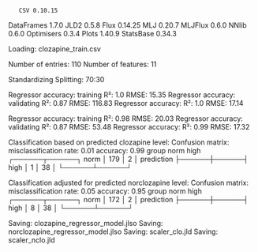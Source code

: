        CSV 0.10.15
DataFrames 1.7.0
      JLD2 0.5.8
      Flux 0.14.25
       MLJ 0.20.7
   MLJFlux 0.6.0
     NNlib 0.6.0
Optimisers 0.3.4
     Plots 1.40.9
 StatsBase 0.34.3

Loading: clozapine_train.csv

Number of entries: 110
Number of features: 11

Standardizing
Splitting: 70:30

Regressor accuracy: training
  R²: 1.0
  RMSE: 15.35
Regressor accuracy: validating
  R²: 0.87
  RMSE: 116.83
Regressor accuracy:
  R²: 1.0
  RMSE: 17.14

Regressor accuracy: training
  R²: 0.98
  RMSE: 20.03
Regressor accuracy: validating
  R²: 0.87
  RMSE: 53.48
Regressor accuracy:
  R²: 0.99
  RMSE: 17.32

Classification based on predicted clozapine level:
Confusion matrix:
  misclassification rate: 0.01
  accuracy: 0.99
                     group
                  norm   high   
                ┌──────┬──────┐
           norm │  179 │    2 │
prediction      ├──────┼──────┤
           high │    1 │   38 │
                └──────┴──────┘

Classification adjusted for predicted norclozapine level:
Confusion matrix:
  misclassification rate: 0.05
  accuracy: 0.95
                     group
                  norm   high   
                ┌──────┬──────┐
           norm │  172 │    2 │
prediction      ├──────┼──────┤
           high │    8 │   38 │
                └──────┴──────┘

Saving: clozapine_regressor_model.jlso
Saving: norclozapine_regressor_model.jlso
Saving: scaler_clo.jld
Saving: scaler_nclo.jld

